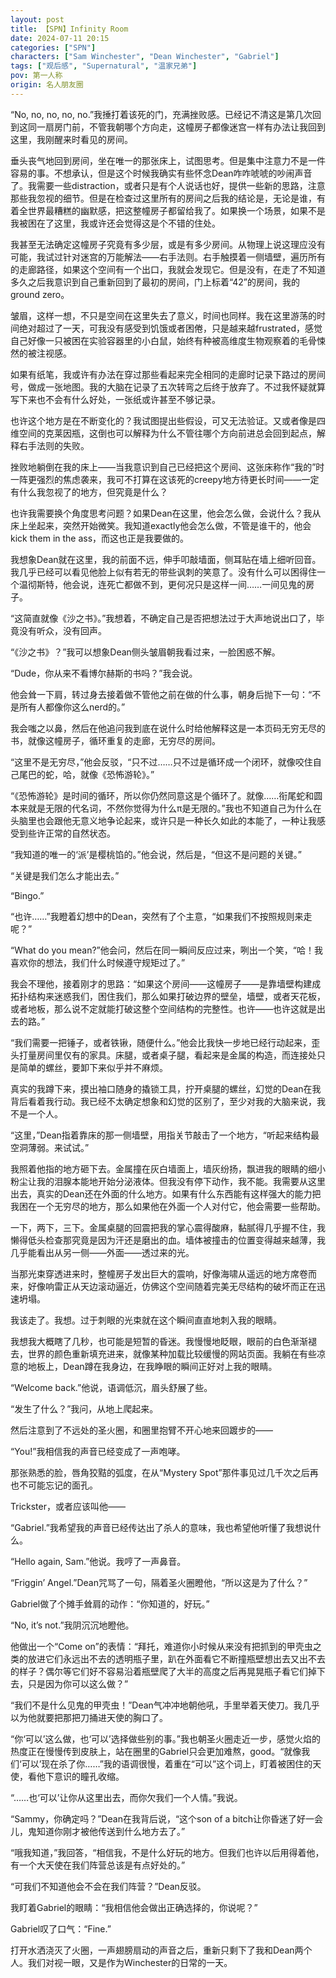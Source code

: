 ```yaml
---
layout: post
title: 【SPN】Infinity Room
date: 2024-07-11 20:15
categories: ["SPN"]
characters: ["Sam Winchester", "Dean Winchester", "Gabriel"]
tags: ["观后感", "Supernatural", "温家兄弟"]
pov: 第一人称
origin: 名人朋友圈
---
```


“No, no, no, no, no.”我捶打着该死的门，充满挫败感。已经记不清这是第几次回到这同一扇房门前，不管我朝哪个方向走，这幢房子都像迷宫一样有办法让我回到这里，我刚醒来时看见的房间。

垂头丧气地回到房间，坐在唯一的那张床上，试图思考。但是集中注意力不是一件容易的事。不想承认，但是这个时候我确实有些怀念Dean咋咋唬唬的吵闹声音了。我需要一些distraction，或者只是有个人说话也好，提供一些新的思路，注意那些我忽视的细节。但是在检查过这里所有的房间之后我的结论是，无论是谁，有着全世界最糟糕的幽默感，把这整幢房子都留给我了。如果换一个场景，如果不是我被困在了这里，我或许还会觉得这是个不错的住处。

我甚至无法确定这幢房子究竟有多少层，或是有多少房间。从物理上说这理应没有可能，我试过针对迷宫的万能解法——右手法则。右手触摸着一侧墙壁，遍历所有的走廊路径，如果这个空间有一个出口，我就会发现它。但是没有，在走了不知道多久之后我意识到自己重新回到了最初的房间，门上标着“42”的房间，我的ground zero。

皱眉，这样一想，不只是空间在这里失去了意义，时间也同样。我在这里游荡的时间绝对超过了一天，可我没有感受到饥饿或者困倦，只是越来越frustrated，感觉自己好像一只被困在实验容器里的小白鼠，始终有种被高维度生物观察着的毛骨悚然的被注视感。

如果有纸笔，我或许有办法在穿过那些看起来完全相同的走廊时记录下路过的房间号，做成一张地图。我的大脑在记录了五次转弯之后终于放弃了。不过我怀疑就算写下来也不会有什么好处，一张纸或许甚至不够记录。

也许这个地方是在不断变化的？我试图提出些假设，可又无法验证。又或者像是四维空间的克莱因瓶，这倒也可以解释为什么不管往哪个方向前进总会回到起点，解释右手法则的失败。

挫败地躺倒在我的床上——当我意识到自己已经把这个房间、这张床称作“我的”时一阵更强烈的焦虑袭来，我可不打算在这该死的creepy地方待更长时间——一定有什么我忽视了的地方，但究竟是什么？

也许我需要换个角度思考问题？如果Dean在这里，他会怎么做，会说什么？我从床上坐起来，突然开始微笑。我知道exactly他会怎么做，不管是谁干的，他会kick them in the ass，而这也正是我要做的。

我想象Dean就在这里，我的前面不远，伸手叩敲墙面，侧耳贴在墙上细听回音。我几乎已经可以看见他脸上似有若无的带些讽刺的笑意了。没有什么可以困得住一个温彻斯特，他会说，连死亡都做不到，更何况只是这样一间……一间见鬼的房子。

“这简直就像《沙之书》。”我想着，不确定自己是否把想法过于大声地说出口了，毕竟没有听众，没有回声。

“《沙之书》？”我可以想象Dean侧头皱眉朝我看过来，一脸困惑不解。

“Dude，你从来不看博尔赫斯的书吗？”我会说。

他会耸一下肩，转过身去接着做不管他之前在做的什么事，朝身后抛下一句：“不是所有人都像你这么nerd的。”

我会嗤之以鼻，然后在他追问我到底在说什么时给他解释这是一本页码无穷无尽的书，就像这幢房子，循环重复的走廊，无穷尽的房间。

“这里不是无穷尽，”他会反驳，“只不过……只不过是循环成一个闭环，就像咬住自己尾巴的蛇，哈，就像《恐怖游轮》。”

“《恐怖游轮》是时间的循环，所以你仍然同意这是个循环了。就像……衔尾蛇和圆本来就是无限的代名词，不然你觉得为什么π是无限的。”我也不知道自己为什么在头脑里也会跟他无意义地争论起来，或许只是一种长久如此的本能了，一种让我感受到些许正常的自然状态。

“我知道的唯一的‘派’是樱桃馅的。”他会说，然后是，“但这不是问题的关键。”

“关键是我们怎么才能出去。”

“Bingo.”

“也许……”我瞪着幻想中的Dean，突然有了个主意，“如果我们不按照规则来走呢？”

“What do you mean?”他会问，然后在同一瞬间反应过来，咧出一个笑，“哈！我喜欢你的想法，我们什么时候遵守规矩过了。”

我会不理他，接着刚才的思路：“如果这个房间——这幢房子——是靠墙壁构建成拓扑结构来迷惑我们，困住我们，那么如果打破边界的壁垒，墙壁，或者天花板，或者地板，那么说不定就能打破这整个空间结构的完整性。也许——也许这就是出去的路。”

“我们需要一把锤子，或者铁锹，随便什么。”他会比我快一步地已经行动起来，歪头打量房间里仅有的家具。床腿，或者桌子腿，看起来是金属的构造，而连接处只是简单的螺丝，要卸下来似乎并不麻烦。

真实的我蹲下来，摸出袖口随身的撬锁工具，拧开桌腿的螺丝，幻觉的Dean在我背后看着我行动。我已经不太确定想象和幻觉的区别了，至少对我的大脑来说，我不是一个人。

“这里，”Dean指着靠床的那一侧墙壁，用指关节敲击了一个地方，“听起来结构最空洞薄弱。来试试。”

我照着他指的地方砸下去。金属撞在灰白墙面上，墙灰纷扬，飘进我的眼睛的细小粉尘让我的泪腺本能地开始分泌液体。但我没有停下动作，我不能。我需要从这里出去，真实的Dean还在外面的什么地方。如果有什么东西能有这样强大的能力把我困在一个无穷尽的地方，那么如果他在外面一个人对付它，他会需要一些帮助。

一下，两下，三下。金属桌腿的回震把我的掌心震得酸麻，黏腻得几乎握不住，我懒得低头检查那究竟是因为汗还是磨出的血。墙体被撞击的位置变得越来越薄，我几乎能看出从另一侧——外面——透过来的光。

当那光束穿透进来时，整幢房子发出巨大的震响，好像海啸从遥远的地方席卷而来，好像响雷正从天边滚动逼近，仿佛这个空间随着完美无尽结构的破坏而正在迅速坍塌。

我该走了。我想。过于刺眼的光束就在这个瞬间直直地刺入我的眼睛。

我想我大概瞎了几秒，也可能是短暂的昏迷。我慢慢地眨眼，眼前的白色渐渐褪去，世界的颜色重新填充进来，就像某种加载比较缓慢的网站页面。我躺在有些凉意的地板上，Dean蹲在我身边，在我睁眼的瞬间正好对上我的眼睛。

“Welcome back.”他说，语调低沉，眉头舒展了些。

“发生了什么？”我问，从地上爬起来。

然后注意到了不远处的圣火圈，和圈里抱臂不开心地来回踱步的——

“You!”我相信我的声音已经变成了一声咆哮。

那张熟悉的脸，唇角狡黠的弧度，在从“Mystery Spot”那件事见过几千次之后再也不可能忘记的面孔。

Trickster，或者应该叫他——

“Gabriel.”我希望我的声音已经传达出了杀人的意味，我也希望他听懂了我想说什么。

“Hello again, Sam.”他说。我哼了一声鼻音。

“Friggin’ Angel.”Dean咒骂了一句，隔着圣火圈瞪他，“所以这是为了什么？”

Gabriel做了个摊手耸肩的动作：“你知道的，好玩。”

“No, it’s not.”我阴沉沉地瞪他。

他做出一个“Come on”的表情：“拜托，难道你小时候从来没有把抓到的甲壳虫之类的放进它们永远出不去的透明瓶子里，趴在外面看它不断撞瓶壁想出去又出不去的样子？偶尔等它们好不容易沿着瓶壁爬了大半的高度之后再晃晃瓶子看它们掉下去，只是因为你可以这么做？”

“我们不是什么见鬼的甲壳虫！”Dean气冲冲地朝他吼，手里举着天使刀。我几乎以为他就要把那把刀捅进天使的胸口了。

“你‘可以’这么做，也‘可以’选择做些别的事。”我也朝圣火圈走近一步，感觉火焰的热度正在慢慢传到皮肤上，站在圈里的Gabriel只会更加难熬，good。“就像我们‘可以’现在杀了你……”我的语调很慢，着重在“可以”这个词上，盯着被困住的天使，看他下意识的瞳孔收缩。

“……也‘可以’让你从这里出去，而你欠我们一个人情。”我说。

“Sammy，你确定吗？”Dean在我背后说，“这个son of a bitch让你昏迷了好一会儿，鬼知道你刚才被他传送到什么地方去了。”

“哦我知道，”我回答，“相信我，不是什么好玩的地方。但我们也许以后用得着他，有一个大天使在我们阵营总该是有点好处的。”

“可我们不知道他会不会在我们阵营？”Dean反驳。

我盯着Gabriel的眼睛：“我相信他会做出正确选择的，你说呢？”

Gabriel叹了口气：“Fine.”

打开水洒浇灭了火圈，一声翅膀扇动的声音之后，重新只剩下了我和Dean两个人。我们对视一眼，又是作为Winchester的日常的一天。
